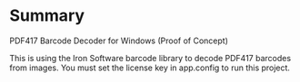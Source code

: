 # Summary

PDF417 Barcode Decoder for Windows (Proof of Concept)

This is using the Iron Software barcode library to decode PDF417 barcodes from images. You must set the license key in app.config to run this project.
